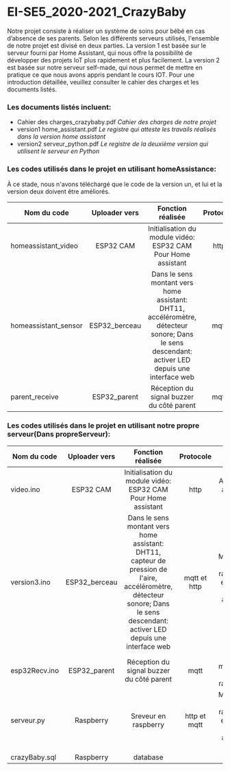 # EI-SE5_2020-2021_CrazyBaby

Notre projet consiste à réaliser un système de soins pour bébé en cas d’absence de ses parents. 
Selon les différents serveurs utilisés, l'ensemble de notre projet est divisé en deux parties. La version 1 est basée sur le serveur fourni par Home Assistant, qui nous offre la possibilité de développer des projets IoT plus rapidement et plus facilement. La version 2 est basée sur notre serveur self-made, qui nous permet de mettre en pratique ce que nous avons appris pendant le cours IOT. Pour une introduction détaillée, veuillez consulter le cahier des charges et les documents listés.

### Les documents listés incluent:
- Cahier des charges_crazybaby.pdf         *Cahier des charges de notre projet*
- version1 home_assistant.pdf              *Le registre qui atteste les travails réalisés dans la version home assistant* 
- version2 serveur_python.pdf              *Le registre de la deuxième version qui utilisent le serveur en Python* 


### Les codes utilisés dans le projet en utilisant homeAssistance:
À ce stade, nous n'avons téléchargé que le code de la version un, et lui et la version deux doivent être améliorés.

| Nom du code   | Uploader vers  | Fonction réalisée | Protocole  |      |
| ---------- | :-----------:  | :-----------: | :-----------: | :-----------: |
| homeassistant_video|  ESP32 CAM| Initialisation du module vidéo: ESP32 CAM Pour Home assistant | http|Accès via adresse IP |
| homeassistant_sensor|ESP32_berceau| Dans le sens montant vers home assistant: DHT11, accéléromètre, détecteur sonore; Dans le sens descendant: activer LED depuis une interface web| mqtt |Broker: homeassistant|
| parent_receive    | ESP32_parent|Réception du signal buzzer du côté parent | mqtt    |Broker:hivemq|



### Les codes utilisés dans le projet en utilisant notre propre serveur(Dans propreServeur):

| Nom du code   | Uploader vers  | Fonction réalisée | Protocole  |      |
| ---------- | :-----------:  | :-----------: | :-----------: | :-----------: |
| video.ino|  ESP32 CAM| Initialisation du module vidéo: ESP32 CAM Pour Home assistant | http|Accès via adresse IP |
| version3.ino|ESP32_berceau| Dans le sens montant vers home assistant: DHT11, capteur de pression de l'aire, accéléromètre, détecteur sonore; Dans le sens descendant: activer LED depuis une interface web| mqtt et http | Mosquitto en raspberry et accès via adresse IP|
| esp32Recv.ino    | ESP32_parent|Réception du signal buzzer du côté parent | mqtt    |Broker: mosquitto en raspberry|
| serveur.py    | Raspberry |Sreveur en raspberry | http et mqtt    | Mosquitto en raspberry et accès via adresse IP|
| crazyBaby.sql    | Raspberry  |database |    ||
